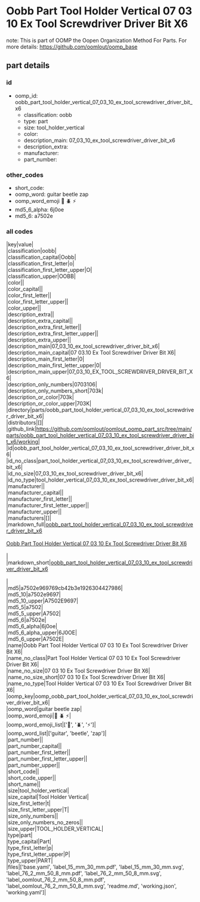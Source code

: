 # Oobb Part Tool Holder Vertical 07 03 10 Ex Tool Screwdriver Driver Bit X6  

note: This is part of OOMP the Oopen Organization Method For Parts. For more details: https://github.com/oomlout/oomp_base

##  part details





### id
* oomp_id: oobb_part_tool_holder_vertical_07_03_10_ex_tool_screwdriver_driver_bit_x6
  * classification: oobb
  * type: part
  * size: tool_holder_vertical
  * color: 
  * description_main: 07_03_10_ex_tool_screwdriver_driver_bit_x6
  * description_extra: 
  * manufacturer: 
  * part_number: 

### other_codes
* short_code: 
* oomp_word: guitar beetle zap
* oomp_word_emoji :guitar: :beetle: :zap:
* md5_6_alpha: 6j0oe
* md5_6: a7502e

### all codes 
|key|value|  
|classification|oobb|  
|classification_capital|Oobb|  
|classification_first_letter|o|  
|classification_first_letter_upper|O|  
|classification_upper|OOBB|  
|color||  
|color_capital||  
|color_first_letter||  
|color_first_letter_upper||  
|color_upper||  
|description_extra||  
|description_extra_capital||  
|description_extra_first_letter||  
|description_extra_first_letter_upper||  
|description_extra_upper||  
|description_main|07_03_10_ex_tool_screwdriver_driver_bit_x6|  
|description_main_capital|07 03.10 Ex Tool Screwdriver Driver Bit X6|  
|description_main_first_letter|0|  
|description_main_first_letter_upper|0|  
|description_main_upper|07_03_10_EX_TOOL_SCREWDRIVER_DRIVER_BIT_X6|  
|description_only_numbers|0703106|  
|description_only_numbers_short|703k|  
|description_or_color|703k|  
|description_or_color_upper|703K|  
|directory|parts/oobb_part_tool_holder_vertical_07_03_10_ex_tool_screwdriver_driver_bit_x6|  
|distributors|[]|  
|github_link|https://github.com/oomlout/oomlout_oomp_part_src/tree/main/parts/oobb_part_tool_holder_vertical_07_03_10_ex_tool_screwdriver_driver_bit_x6/working|  
|id|oobb_part_tool_holder_vertical_07_03_10_ex_tool_screwdriver_driver_bit_x6|  
|id_no_class|part_tool_holder_vertical_07_03_10_ex_tool_screwdriver_driver_bit_x6|  
|id_no_size|07_03_10_ex_tool_screwdriver_driver_bit_x6|  
|id_no_type|tool_holder_vertical_07_03_10_ex_tool_screwdriver_driver_bit_x6|  
|manufacturer||  
|manufacturer_capital||  
|manufacturer_first_letter||  
|manufacturer_first_letter_upper||  
|manufacturer_upper||  
|manufacturers|[]|  
|markdown_full|[oobb_part_tool_holder_vertical_07_03_10_ex_tool_screwdriver_driver_bit_x6](https://github.com/oomlout/oomlout_oomp_part_src/tree/main/parts/oobb_part_tool_holder_vertical_07_03_10_ex_tool_screwdriver_driver_bit_x6/working)<br>[](https://github.com/oomlout/oomlout_oomp_part_src/tree/main/parts/oobb_part_tool_holder_vertical_07_03_10_ex_tool_screwdriver_driver_bit_x6/working)<br>[Oobb Part Tool Holder Vertical 07 03 10 Ex Tool Screwdriver Driver Bit X6](https://github.com/oomlout/oomlout_oomp_part_src/tree/main/parts/oobb_part_tool_holder_vertical_07_03_10_ex_tool_screwdriver_driver_bit_x6/working)<br><br>|  
|markdown_short|[oobb_part_tool_holder_vertical_07_03_10_ex_tool_screwdriver_driver_bit_x6](https://github.com/oomlout/oomlout_oomp_part_src/tree/main/parts/oobb_part_tool_holder_vertical_07_03_10_ex_tool_screwdriver_driver_bit_x6/working)<br><br>|  
|md5|a7502e969769cb42b3e1926304427986|  
|md5_10|a7502e9697|  
|md5_10_upper|A7502E9697|  
|md5_5|a7502|  
|md5_5_upper|A7502|  
|md5_6|a7502e|  
|md5_6_alpha|6j0oe|  
|md5_6_alpha_upper|6J0OE|  
|md5_6_upper|A7502E|  
|name|Oobb Part Tool Holder Vertical 07 03 10 Ex Tool Screwdriver Driver Bit X6|  
|name_no_class|Part Tool Holder Vertical 07 03 10 Ex Tool Screwdriver Driver Bit X6|  
|name_no_size|07 03 10 Ex Tool Screwdriver Driver Bit X6|  
|name_no_size_short|07 03 10 Ex Tool Screwdriver Driver Bit X6|  
|name_no_type|Tool Holder Vertical 07 03 10 Ex Tool Screwdriver Driver Bit X6|  
|oomp_key|oomp_oobb_part_tool_holder_vertical_07_03_10_ex_tool_screwdriver_driver_bit_x6|  
|oomp_word|guitar beetle zap|  
|oomp_word_emoji|:guitar: :beetle: :zap:|  
|oomp_word_emoji_list|[':guitar:', ':beetle:', ':zap:']|  
|oomp_word_list|['guitar', 'beetle', 'zap']|  
|part_number||  
|part_number_capital||  
|part_number_first_letter||  
|part_number_first_letter_upper||  
|part_number_upper||  
|short_code||  
|short_code_upper||  
|short_name||  
|size|tool_holder_vertical|  
|size_capital|Tool Holder Vertical|  
|size_first_letter|t|  
|size_first_letter_upper|T|  
|size_only_numbers||  
|size_only_numbers_no_zeros||  
|size_upper|TOOL_HOLDER_VERTICAL|  
|type|part|  
|type_capital|Part|  
|type_first_letter|p|  
|type_first_letter_upper|P|  
|type_upper|PART|  
|files|['base.yaml', 'label_15_mm_30_mm.pdf', 'label_15_mm_30_mm.svg', 'label_76_2_mm_50_8_mm.pdf', 'label_76_2_mm_50_8_mm.svg', 'label_oomlout_76_2_mm_50_8_mm.pdf', 'label_oomlout_76_2_mm_50_8_mm.svg', 'readme.md', 'working.json', 'working.yaml']|  
